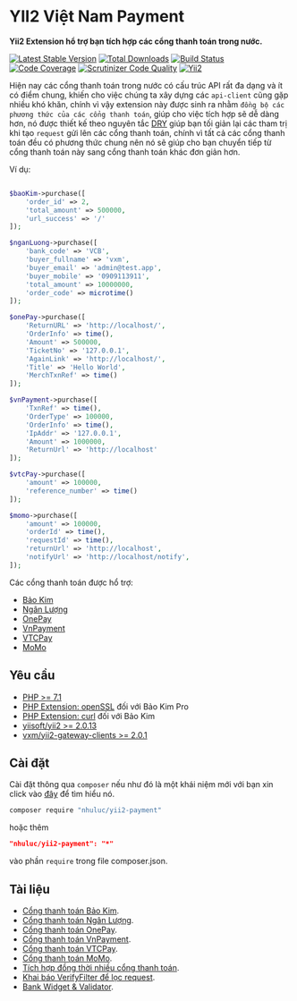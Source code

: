 # YII2 Việt Nam Payment
**Yii2 Extension hổ trợ bạn tích hợp các cổng thanh toán trong nước.**

[![Latest Stable Version](https://poser.pugx.org/yiiviet/yii2-payment/v/stable)](https://packagist.org/packages/yiiviet/yii2-payment)
[![Total Downloads](https://poser.pugx.org/yiiviet/yii2-payment/downloads)](https://packagist.org/packages/yiiviet/yii2-payment)
[![Build Status](https://travis-ci.org/yiiviet/yii2-payment.svg?branch=master)](https://travis-ci.org/yiiviet/yii2-payment)
[![Code Coverage](https://scrutinizer-ci.com/g/yiiviet/yii2-payment/badges/coverage.png?b=master)](https://scrutinizer-ci.com/g/yiiviet/yii2-payment/?branch=master)
[![Scrutinizer Code Quality](https://scrutinizer-ci.com/g/yiiviet/yii2-payment/badges/quality-score.png?b=master)](https://scrutinizer-ci.com/g/yiiviet/yii2-payment/?branch=master)
[![Yii2](https://img.shields.io/badge/Powered_by-Yii_Framework-green.svg?style=flat)](http://www.yiiframework.com/)

Hiện nay các cổng thanh toán trong nước có cấu trúc API rất đa dạng và ít có điểm chung,
khiến cho việc chúng ta xây dựng các `api-client` cũng gặp nhiều khó khăn, chính vì vậy 
extension này được sinh ra nhằm `đồng bộ các phương thức của các cổng thanh toán`, giúp 
cho việc tích hợp sẽ dễ dàng hơn, nó được thiết kế theo nguyên tắc 
[DRY](https://www.codehub.vn/Nguyen-Ly-DRY-Dont-Repeat-Yourself) giúp bạn tối giản lại
các tham trị khi tạo `request` gửi lên các cổng thanh toán, chính vì tất cả các cổng thanh
toán đều có phương thức chung nên nó sẽ giúp cho bạn chuyển tiếp từ cổng thanh toán 
này sang cổng thanh toán khác đơn giản hơn.

Ví dụ:

```php

$baoKim->purchase([
    'order_id' => 2, 
    'total_amount' => 500000, 
    'url_success' => '/'
]);

$nganLuong->purchase([
    'bank_code' => 'VCB',
    'buyer_fullname' => 'vxm',
    'buyer_email' => 'admin@test.app',
    'buyer_mobile' => '0909113911',
    'total_amount' => 10000000,
    'order_code' => microtime()
]);

$onePay->purchase([
    'ReturnURL' => 'http://localhost/',
    'OrderInfo' => time(),
    'Amount' => 500000,
    'TicketNo' => '127.0.0.1',
    'AgainLink' => 'http://localhost/',
    'Title' => 'Hello World',
    'MerchTxnRef' => time()
]);

$vnPayment->purchase([
    'TxnRef' => time(),
    'OrderType' => 100000,
    'OrderInfo' => time(),
    'IpAddr' => '127.0.0.1',
    'Amount' => 1000000,
    'ReturnUrl' => 'http://localhost'
]);

$vtcPay->purchase([
    'amount' => 100000,
    'reference_number' => time()
]);

$momo->purchase([
    'amount' => 100000,
    'orderId' => time(),
    'requestId' => time(),
    'returnUrl' => 'http://localhost',
    'notifyUrl' => 'http://localhost/notify',
]);
```

Các cổng thanh toán được hổ trợ:

* [Bảo Kim](https://baokim.vn)
* [Ngân Lượng](https://nganluong.vn)
* [OnePay](https://onepay.vn)
* [VnPayment](https://vnpayment.vn)
* [VTCPay](https://vtcpay.vn)
* [MoMo](https://momo.vn)

## Yêu cầu
* [PHP >= 7.1](http://php.net)
* [PHP Extension: openSSL](http://pear.php.net) đối với Bảo Kim Pro
* [PHP Extension: curl](http://pear.php.net) đối với Bảo Kim
* [yiisoft/yii2 >= 2.0.13](https://github.com/yiisoft/yii2/)
* [vxm/yii2-gateway-clients >= 2.0.1](https://github.com/vuongxuongminh/yii2-gateway-clients)

## Cài đặt

Cài đặt thông qua `composer` nếu như đó là một khái niệm mới với bạn xin click vào 
[đây](http://getcomposer.org/download/) để tìm hiểu nó.

```sh
composer require "nhuluc/yii2-payment"
```

hoặc thêm

```json
"nhuluc/yii2-payment": "*"
```

vào phần `require` trong file composer.json.

## Tài liệu

* [Cổng thanh toán Bảo Kim](/docs/baokim.md).
* [Cổng thanh toán Ngân Lượng](/docs/nganluong.md).
* [Cổng thanh toán OnePay](/docs/onepay.md).
* [Cổng thanh toán VnPayment](/docs/vnpayment.md).
* [Cổng thanh toán VTCPay](/docs/vtcpay.md).
* [Cổng thanh toán MoMo](/docs/momo.md).
* [Tích hợp đồng thời nhiều cổng thanh toán](/docs/multi.md).
* [Khai báo VerifyFilter để lọc request](/docs/verifyfilter.md).
* [Bank Widget & Validator](/docs/widgetvalidator.md).
